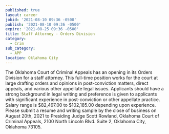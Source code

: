 ```yaml
---
published: true
layout: career
jobid: '2021-08-10 09:36 -0500'
publish: '2021-08-10 09:36 -0500'
expire: '2021-08-25 09:36 -0500'
title: Staff Attorney - Orders Division
category:
  - Crim
sub_category:
  - APP
location: Oklahoma City
---
```

The Oklahoma Court of Criminal Appeals has an opening in its Orders Division for a staff attorney.  This full-time position works for the court at large drafting orders and opinions in post-conviction matters, direct appeals, and various other appellate legal issues.  Applicants should have a strong background in legal writing and preference is given to applicants with significant experience in post-conviction or other appellate practice.  Salary range is $82,497.00 to $102,185.00 depending upon experience.  Please submit a resume and writing sample by the close of business on August 20th, 2021 to Presiding Judge Scott Rowland, Oklahoma Court of Criminal Appeals, 2100 North Lincoln Blvd. Suite 2, Oklahoma City, Oklahoma 73105.  
